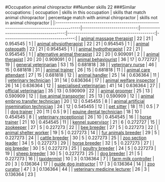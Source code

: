 #Occupation animal chiropractor
##Number skills 22
###Similar occupations:
| occupation                                                                                |   skills in this occupation |   skills that match animal chiropractor |   percentage match with animal chiropractor |   skills not in animal chiropractor |
|:------------------------------------------------------------------------------------------|----------------------------:|----------------------------------------:|--------------------------------------------:|------------------------------------:|
| [animal massage therapist](animal_massage_therapist.md)                                   |                          22 |                                      21 |                                    0.954545 |                                   1 |
| [animal physiotherapist](animal_physiotherapist.md)                                       |                          22 |                                      21 |                                    0.954545 |                                   1 |
| [animal osteopath](animal_osteopath.md)                                                   |                          22 |                                      21 |                                    0.954545 |                                   1 |
| [animal hydrotherapist](animal_hydrotherapist.md)                                         |                          22 |                                      21 |                                    0.954545 |                                   1 |
| [alternative animal therapist](alternative_animal_therapist.md)                           |                          22 |                                      20 |                                    0.909091 |                                   2 |
| [animal therapist](animal_therapist.md)                                                   |                          20 |                                      20 |                                    0.909091 |                                   0 |
| [animal behaviourist](animal_behaviourist.md)                                             |                          36 |                                      17 |                                    0.772727 |                                  19 |
| [general veterinarian](general_veterinarian.md)                                           |                          53 |                                      15 |                                    0.681818 |                                  38 |
| [veterinary nurse](veterinary_nurse.md)                                                   |                          46 |                                      15 |                                    0.681818 |                                  31 |
| [animal trainer](animal_trainer.md)                                                       |                          26 |                                      15 |                                    0.681818 |                                  11 |
| [animal care attendant](animal_care_attendant.md)                                         |                          27 |                                      15 |                                    0.681818 |                                  12 |
| [animal handler](animal_handler.md)                                                       |                          25 |                                      14 |                                    0.636364 |                                  11 |
| [veterinary technician](veterinary_technician.md)                                         |                          31 |                                      14 |                                    0.636364 |                                  17 |
| [animal welfare inspector](animal_welfare_inspector.md)                                   |                          26 |                                      14 |                                    0.636364 |                                  12 |
| [specialised veterinarian](specialised_veterinarian.md)                                   |                          41 |                                      14 |                                    0.636364 |                                  27 |
| [official veterinarian](official_veterinarian.md)                                         |                          35 |                                      13 |                                    0.590909 |                                  22 |
| [animal groomer](animal_groomer.md)                                                       |                          25 |                                      13 |                                    0.590909 |                                  12 |
| [live animal transporter](live_animal_transporter.md)                                     |                          25 |                                      13 |                                    0.590909 |                                  12 |
| [animal embryo transfer technician](animal_embryo_transfer_technician.md)                 |                          20 |                                      12 |                                    0.545455 |                                   8 |
| [animal artificial insemination technician](animal_artificial_insemination_technician.md) |                          24 |                                      12 |                                    0.545455 |                                  12 |
| [pet sitter](pet_sitter.md)                                                               |                          18 |                                      11 |                                    0.5      |                                   7 |
| [dog trainer](dog_trainer.md)                                                             |                          20 |                                      11 |                                    0.5      |                                   9 |
| [equine dental technician](equine_dental_technician.md)                                   |                          18 |                                      10 |                                    0.454545 |                                   8 |
| [veterinary receptionist](veterinary_receptionist.md)                                     |                          26 |                                      10 |                                    0.454545 |                                  16 |
| [horse trainer](horse_trainer.md)                                                         |                          21 |                                      10 |                                    0.454545 |                                  11 |
| [kennel supervisor](kennel_supervisor.md)                                                 |                          21 |                                       6 |                                    0.272727 |                                  15 |
| [zookeeper](zookeeper.md)                                                                 |                          27 |                                       5 |                                    0.227273 |                                  22 |
| [bee breeder](bee_breeder.md)                                                             |                          27 |                                       5 |                                    0.227273 |                                  22 |
| [animal shelter worker](animal_shelter_worker.md)                                         |                          19 |                                       5 |                                    0.227273 |                                  14 |
| [fur animals breeder](fur_animals_breeder.md)                                             |                          29 |                                       5 |                                    0.227273 |                                  24 |
| [cattle breeder](cattle_breeder.md)                                                       |                          30 |                                       5 |                                    0.227273 |                                  25 |
| [zoo section leader](zoo_section_leader.md)                                               |                          34 |                                       5 |                                    0.227273 |                                  29 |
| [horse breeder](horse_breeder.md)                                                         |                          32 |                                       5 |                                    0.227273 |                                  27 |
| [pig breeder](pig_breeder.md)                                                             |                          30 |                                       5 |                                    0.227273 |                                  25 |
| [poultry breeder](poultry_breeder.md)                                                     |                          24 |                                       5 |                                    0.227273 |                                  19 |
| [sheep breeder](sheep_breeder.md)                                                         |                          30 |                                       5 |                                    0.227273 |                                  25 |
| [dog breeder](dog_breeder.md)                                                             |                          21 |                                       5 |                                    0.227273 |                                  16 |
| [taxidermist](taxidermist.md)                                                             |                          10 |                                       3 |                                    0.136364 |                                   7 |
| [farm milk controller](farm_milk_controller.md)                                           |                          20 |                                       3 |                                    0.136364 |                                  17 |
| [guide dog instructor](guide_dog_instructor.md)                                           |                          17 |                                       3 |                                    0.136364 |                                  14 |
| [zoo curator](zoo_curator.md)                                                             |                          47 |                                       3 |                                    0.136364 |                                  44 |
| [veterinary medicine lecturer](veterinary_medicine_lecturer.md)                           |                          26 |                                       3 |                                    0.136364 |                                  23 |
